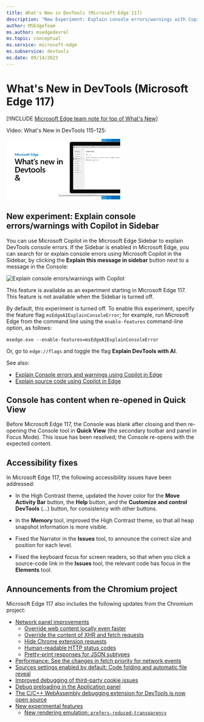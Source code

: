 ```yaml
---
title: What's New in DevTools (Microsoft Edge 117)
description: "New Experiment: Explain console errors/warnings with Copilot in Sidebar. Console has content when re-opened in Quick View. Accessibility fixes. And more."
author: MSEdgeTeam
ms.author: msedgedevrel
ms.topic: conceptual
ms.service: microsoft-edge
ms.subservice: devtools
ms.date: 09/14/2023
---
```

# What's New in DevTools (Microsoft Edge 117)

[!INCLUDE [Microsoft Edge team note for top of What's New](../../includes/edge-whats-new-note.md)]


Video: What's New in DevTools 115-125:

[![Thumbnail image for the DevTools What's New in 115-125 video](./devtools-117-images/devtools-whatsnew-115-125.png)](todo)


<!-- ====================================================================== -->
## New experiment: Explain console errors/warnings with Copilot in Sidebar

You can use Microsoft Copilot in the Microsoft Edge Sidebar to explain DevTools console errors.  If the Sidebar is enabled in Microsoft Edge, you can search for or explain console errors using Microsoft Copilot in the Sidebar, by clicking the **Explain this message in sidebar** button next to a message in the Console:

![Explain console errors/warnings with Copilot](./devtools-117-images/copilot-error-explanation.png)

This feature is available as an experiment starting in Microsoft Edge 117.  This feature is not available when the Sidebar is turned off.

By default, this experiment is turned off.  To enable this experiment, specify the feature flag `msEdgeAIExplainConsoleError`; for example, run Microsoft Edge from the command line using the `enable-features` command-line option, as follows:

```
msedge.exe --enable-features=msEdgeAIExplainConsoleError
```

Or, go to `edge://flags` and toggle the flag **Explain DevTools with AI**.

See also:

* [Explain Console errors and warnings using Copilot in Edge](../../../console/copilot-explain-console.md)
* [Explain source code using Copilot in Edge](../../../javascript/copilot-explain-source-code.md)


<!-- ====================================================================== -->
## Console has content when re-opened in Quick View

Before Microsoft Edge 117, the Console was blank after closing and then re-opening the Console tool in **Quick View** (the secondary toolbar and panel in Focus Mode).  This issue has been resolved; the Console re-opens with the expected content.


<!-- ====================================================================== -->
## Accessibility fixes 

In Microsoft Edge 117, the following accessibility issues have been addressed:

* In the High Contrast theme, updated the hover color for the **Move Activity Bar** button, the **Help** button, and the **Customize and control DevTools** (...) button, for consistency with other buttons.

* In the **Memory** tool, improved the High Contrast theme, so that all heap snapshot information is more visible.

* Fixed the Narrator in the **Issues** tool, to announce the correct size and position for each level.

* Fixed the keyboard focus for screen readers, so that when you click a source-code link in the **Issues** tool, the relevant code has focus in the **Elements** tool.


<!-- ====================================================================== -->
## Announcements from the Chromium project

Microsoft Edge 117 also includes the following updates from the Chromium project:

* [Network panel improvements](https://developer.chrome.com/blog/new-in-devtools-117#network)
   * [Override web content locally even faster](https://developer.chrome.com/blog/new-in-devtools-117#overrides)
   * [Override the content of XHR and fetch requests](https://developer.chrome.com/blog/new-in-devtools-117#xhr-fetch)
   * [Hide Chrome extension requests](https://developer.chrome.com/blog/new-in-devtools-117#hide-extension-requests)
   * [Human-readable HTTP status codes](https://developer.chrome.com/blog/new-in-devtools-117#status-codes)
   * [Pretty-print responses for JSON subtypes](https://developer.chrome.com/blog/new-in-devtools-117#pretty-json-response)
* [Performance: See the changes in fetch priority for network events](https://developer.chrome.com/blog/new-in-devtools-117#performance)
* [Sources settings enabled by default: Code folding and automatic file reveal](https://developer.chrome.com/blog/new-in-devtools-117#sources)
* [Improved debugging of third-party cookie issues](https://developer.chrome.com/blog/new-in-devtools-117#third-party-cookies)
* [Debug preloading in the Application panel](https://developer.chrome.com/blog/new-in-devtools-117#preloading)
* [The C/C++ WebAssembly debugging extension for DevTools is now open source](https://developer.chrome.com/blog/new-in-devtools-117#debug-cpp)
* [New experimental features](https://developer.chrome.com/blog/new-in-devtools-117#experimental)
   * [New rendering emulation: `prefers-reduced-transparency`](https://developer.chrome.com/blog/new-in-devtools-117#reduced-transparency)


<!-- ====================================================================== -->
<!-- uncomment if content is copied from developer.chrome.com to this page -->

<!-- > [!NOTE]
> Portions of this page are modifications based on work created and [shared by Google](https://developers.google.com/terms/site-policies) and used according to terms described in the [Creative Commons Attribution 4.0 International License](https://creativecommons.org/licenses/by/4.0).
> The original page for announcements from the Chromium project is [What's New in DevTools (Chrome 117)](https://developer.chrome.com/blog/new-in-devtools-117) and is authored by [Sofia Emelianova](https://developers.google.com/web/resources/contributors) (Senior Technical Writer working on Chrome DevTools at Google). -->


<!-- ====================================================================== -->
<!-- uncomment if content is copied from developer.chrome.com to this page -->

<!-- [![Creative Commons License](../../../../media/cc-logo/88x31.png)](https://creativecommons.org/licenses/by/4.0)
This work is licensed under a [Creative Commons Attribution 4.0 International License](https://creativecommons.org/licenses/by/4.0). -->
